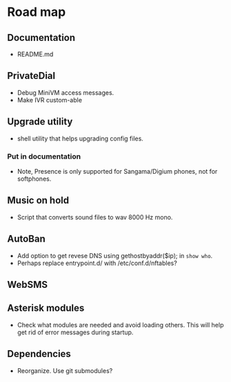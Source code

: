 # Road map

## Documentation

- README.md

## PrivateDial

- Debug MiniVM access messages.
- Make IVR custom-able

## Upgrade utility

- shell utility that helps upgrading config files.

### Put in documentation

- Note, Presence is only supported for Sangama/Digium phones, not for softphones.

## Music on hold

- Script that converts sound files to wav 8000 Hz mono.

## AutoBan

- Add option to get revese DNS using gethostbyaddr($ip); in `show who`.
- Perhaps replace entrypoint.d/ with /etc/conf.d/nftables?

## WebSMS

## Asterisk modules

- Check what modules are needed and avoid loading others. This will help get rid of error messages during startup.

## Dependencies

- Reorganize. Use git submodules?
